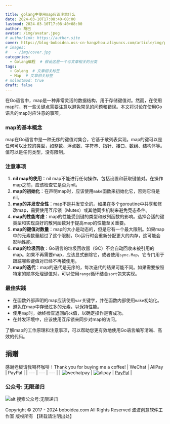 ```yaml
---

title: golang中使用map应该注意什么
date: 2024-03-10T17:08:40+08:00
lastmod: 2024-03-10T17:08:40+08:00
author: 胡巴
avatar: /img/avatar.jpeg
# authorlink: https://author.site
cover: https://blog-boboidea.oss-cn-hangzhou.aliyuncs.com/article/img/posts/auto/article%20(5).jpg
# images:
#   - /img/cover.jpg
categories:
  - Golang编程  # 假设这是一个与文章相关的分类
tags:
  - Golang  # 文章相关标签
  - Map  # 文章相关标签
# nolastmod: true
draft: false
---
```

在Go语言中，map是一种非常灵活的数据结构，用于存储键值对。然而，在使用map时，有一些关键点需要注意以避免常见的问题和错误。本文将讨论在使用Go语言的map时应注意的事项。
<!--more-->
### map的基本概念
map在Go语言中是一种无序的键值对集合，它基于散列表实现。map的键可以是任何可以比较的类型，如整数、浮点数、字符串、指针、接口、数组、结构体等。值可以是任何类型，没有限制。
### 注意事项
1. **nil map的使用**：nil map不能进行任何操作，包括设置和获取键值对。在操作map之前，应该检查它是否为nil。
2. **map的初始化**：在声明map时，应该使用`make`函数来初始化它，否则它将是nil。
3. **map的并发安全性**：map不是并发安全的。如果在多个goroutine中共享和修改map，需要使用互斥锁（Mutex）或其他同步机制来避免竞态条件。
4. **map的性能考虑**：map的性能受到键的类型和散列函数的影响。选择合适的键类型和实现良好的散列函数对于提高map的性能至关重要。
5. **map的键值对数量**：map的大小是动态的，但是它有一个最大限制。如果map中的元素数量超过了这个限制，Go运行时会重新分配更大的内存，这可能会影响性能。
6. **map的垃圾回收**：Go语言的垃圾回收器（GC）不会自动回收未被引用的map。如果不再需要map，应该显式删除它，或者使用`sync.Map`，它专门用于跟踪哪些键值对已经不再被使用。
7. **map的迭代**：map的迭代是无序的，每次迭代的结果可能不同。如果需要按照特定的顺序处理键值对，可以使用`range`循环结合`sort`包来实现。
### 最佳实践
- 在函数外部声明的map应该使用`var`关键字，并在函数内部使用`make`初始化。
- 避免在map中存储过多的元素，以保持性能。
- 使用`map`时，始终检查返回的`ok`值，以确定操作是否成功。
- 在并发环境中，应该使用互斥锁来同步对map的访问。

了解map的工作原理和注意事项，可以帮助您更有效地使用Go语言编写清晰、高效的代码。
<!--qr_code-->
## 捐赠
感谢老板请我喝杯咖啡！Thank you for buying me a coffee!
| WeChat | AliPay | PayPal |
| --- | --- | --- |
| ![wechatpay](https://blog-boboidea.oss-cn-hangzhou.aliyuncs.com/pay/wechat_%E6%94%B6%E6%AC%BE%E7%A0%81.jpg) | ![alipay](https://blog-boboidea.oss-cn-hangzhou.aliyuncs.com/pay/alipay.jpg) | [PayPal](https://paypal.me/JianboQin?country.x=C2&locale.x=zh_XC) |
### 公众号: 无限递归
![alt 搜索公众号:无限递归](https://blog-boboidea.oss-cn-hangzhou.aliyuncs.com/article/img/gongzhonghao.jpeg "无限递归")
<!--declare-declare-->
Copyright &copy; 2017 - 2024 boboidea.com All Rights Reserved 波波创意软件工作室 版权所有 【转载请注明出处】

